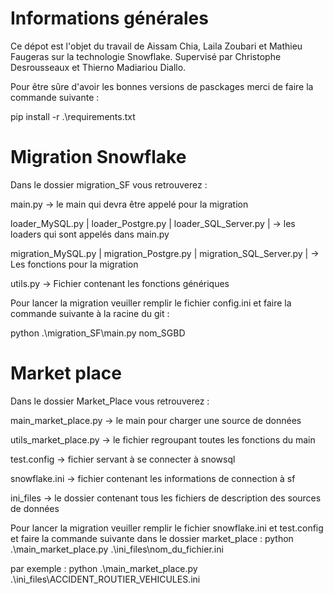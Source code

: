 # Informations générales
Ce dépot est l'objet du travail de Aissam Chia, Laila Zoubari et Mathieu Faugeras sur la technologie Snowflake.
Supervisé par Christophe Desrousseaux et Thierno Madiariou Diallo.

Pour être sûre d'avoir les bonnes versions de pasckages merci de faire la commande suivante :

pip install -r .\requirements.txt

# Migration Snowflake

Dans le dossier migration_SF vous retrouverez :

main.py -> le main qui devra être appelé pour la migration


loader_MySQL.py      |
loader_Postgre.py    |
loader_SQL_Server.py | -> les loaders qui sont appelés dans main.py

migration_MySQL.py      |
migration_Postgre.py    |
migration_SQL_Server.py | -> Les fonctions pour la migration

utils.py -> Fichier contenant les fonctions génériques


Pour lancer la migration veuiller remplir le fichier config.ini et faire la commande suivante à la racine du git :

python .\migration_SF\main.py nom_SGBD




# Market place

Dans le dossier Market_Place vous retrouverez :

main_market_place.py -> le main pour charger une source de données

utils_market_place.py -> le fichier regroupant toutes les fonctions du main

test.config -> fichier servant à se connecter à snowsql

snowflake.ini -> fichier contenant les informations de connection à sf

ini_files -> le dossier contenant tous les fichiers de description des sources de données


Pour lancer la migration veuiller remplir le fichier snowflake.ini et test.config et faire la commande suivante dans le dossier market_place : python .\main_market_place.py .\ini_files\nom_du_fichier.ini 

par exemple : python .\main_market_place.py .\ini_files\ACCIDENT_ROUTIER_VEHICULES.ini

